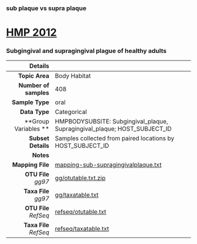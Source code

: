### sub plaque vs supra plaque
# [HMP 2012]( ../docs/hmp.html )
### Subgingival and supragingival plague of healthy adults

| Details                   |                                                           |
| ------------------------: |-----------------------------------------------------------|
| **Topic Area**                | Body Habitat                                                |
| **Number of samples**         | 408                                         |
| **Sample Type**               | oral                                         |
| **Data Type**                 | Categorical                                           |
| **Group Variables **          | HMPBODYSUBSITE: Subgingival_plaque, Supragingival_plaque; HOST_SUBJECT_ID                                           |
| **Subset Details**            | Samples collected from paired locations by HOST_SUBJECT_ID                                  |
| **Notes**                     |                                          |
| **Mapping File**              | [mapping-sub-supragingivalplaque.txt]( ../datasets/hmp/mapping-sub-supragingivalplaque.txt)        |
| **OTU File** *gg97*           | [gg/otutable.txt.zip]( ../datasets/hmp/gg/otutable.txt.zip)          |
| **Taxa File** *gg97*          | [gg/taxatable.txt]( ../datasets/hmp/gg/taxatable.txt)        |
| **OTU File** *RefSeq*         | [refseq/otutable.txt]( ../datasets/hmp/refseq/otutable.txt)  |
| **Taxa File** *RefSeq*        | [refseq/taxatable.txt]( ../datasets/hmp/refseq/taxatable.txt)|